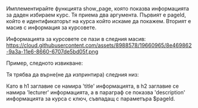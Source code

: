 Имплементирайте функцията show_page, която показва информацията за даден избираем курс. Тя приема два аргумента. Първият е pageId, който е идентификаторът на курса който искаме да покажем. Вторият е масив с информация за курсовете.

Информацията за курсовете се пази в следния масив:
https://cloud.githubusercontent.com/assets/8988578/19660965/8e469862-9a3a-11e6-8660-6707de5bd05f.png

Пример, следното извикване:


Тя трябва да върне(не да изпринтира) следния низ:

Като в h1 заглавие се намира 'title' информацията, в h2 заглавие се намира 'lecturer' информацията, а в параграф се показва 'description' информацията за курса с ключ, съвпадащ с параметъра $pageId.
